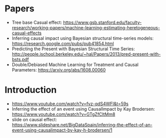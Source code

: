 
# Papers 

* Tree base Casual effect: https://www.gsb.stanford.edu/faculty-research/working-papers/machine-learning-estimating-heretogeneous-casual-effects
* Inferring causal impact using Bayesian structural time-series models: https://research.google.com/pubs/pub41854.html
* Predicting the Present with Bayesian Structural Time Series: http://people.ischool.berkeley.edu/~hal/Papers/2013/pred-present-with-bsts.pdf
* Double/Debiased Machine Learning for Treatment and Causal Parameters: https://arxiv.org/abs/1608.00060

# Introduction
* https://www.youtube.com/watch?v=fvz-qdS4WFI&t=59s
* Inferring the effect of an event using CausalImpact by Kay Brodersen: https://www.youtube.com/watch?v=GTgZfCltMm8
* slide on causal effect: https://www.slideshare.net/BigDataSpain/inferring-the-effect-of-an-event-using-causalimpact-by-kay-h-brodersen/1
